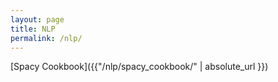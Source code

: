 ```yaml
---
layout: page
title: NLP
permalink: /nlp/
---
```



[Spacy Cookbook]({{"/nlp/spacy_cookbook/" | absolute_url }})



